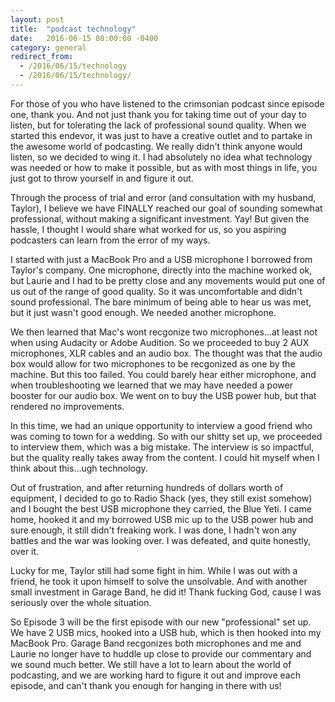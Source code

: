 ```yaml
---
layout: post
title:  "podcast technology"
date:   2016-06-15 08:00:00 -0400
category: general
redirect_from:
  - /2016/06/15/technology
  - /2016/06/15/technology/
---
```


For those of you who have listened to the crimsonian podcast since episode one, thank you. And not just thank you for taking time out of your day to listen, but for tolerating the lack of professional sound quality. When we started this endevor, it was just to have a creative outlet and to partake in the awesome world of podcasting. We really didn't think anyone would listen, so we decided to wing it. I had absolutely no idea what technology was needed or how to make it possible, but as with most things in life, you just got to throw yourself in and figure it out.

Through the process of trial and error (and consultation with my husband, Taylor), I believe we have FINALLY reached our goal of sounding somewhat professional, without making a significant investment. Yay! But given the hassle, I thought I would share what worked for us, so you aspiring podcasters can learn from the error of my ways.

I started with just a MacBook Pro and a USB microphone I borrowed from Taylor's company. One microphone, directly into the machine worked ok, but Laurie and I had to be pretty close and any movements would put one of us out of the range of good quality. So it was uncomfortable and didn't sound professional. The bare minimum of being able to hear us was met, but it just wasn't good enough. We needed another microphone.

We then learned that Mac's wont recgonize two microphones...at least not when using Audacity or Adobe Audition. So we proceeded to buy 2 AUX microphones, XLR cables and an audio box. The thought was that the audio box would allow for two microphones to be recgonized as one by the machine. But this too failed. You could barely hear either microphone, and when troubleshooting we learned that we may have needed a power booster for our audio box. We went on to buy the USB power hub, but that rendered no improvements.

In this time, we had an unique opportunity to interview a good friend who was coming to town for a wedding. So with our shitty set up, we proceeded to interview them, which was a big mistake. The interview is so impactful, but the quality really takes away from the content. I could hit myself when I think about this...ugh technology.

Out of frustration, and after returning hundreds of dollars worth of equipment, I decided to go to Radio Shack (yes, they still exist somehow) and I bought the best USB microphone they carried, the Blue Yeti. I came home, hooked it and my borrowed USB mic up to the USB power hub and sure enough, it still didn't freaking work. I was done, I hadn't won any battles and the war was looking over. I was defeated, and quite honestly, over it.

Lucky for me, Taylor still had some fight in him. While I was out with a friend, he took it upon himself to solve the unsolvable. And with another small investment in Garage Band, he did it! Thank fucking God, cause I was seriously over the whole situation.

So Episode 3 will be the first episode with our new "professional" set up. We have 2 USB mics, hooked into a USB hub, which is then hooked into my MacBook Pro. Garage Band recgonizes both microphones and me and Laurie no longer have to huddle up close to provide our commentary and we sound much better. We still have a lot to learn about the world of podcasting, and we are working hard to figure it out and improve each episode, and can't thank you enough for hanging in there with us!

